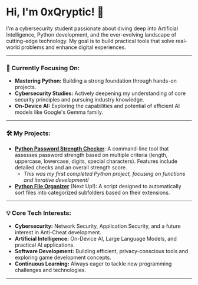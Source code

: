 # Hi, I'm 0xQryptic! 👋

I'm a cybersecurity student passionate about diving deep into Artificial Intelligence, Python development, and the ever-evolving landscape of cutting-edge technology. My goal is to build practical tools that solve real-world problems and enhance digital experiences.

---

### 🚀 Currently Focusing On:

* **Mastering Python:** Building a strong foundation through hands-on projects.
* **Cybersecurity Studies:** Actively deepening my understanding of core security principles and pursuing industry knowledge.
* **On-Device AI:** Exploring the capabilities and potential of efficient AI models like Google's Gemma family.

---

### 🛠️ My Projects:

* **[Python Password Strength Checker](https://github.com/0xQryptic/python-password-checker)**: A command-line tool that assesses password strength based on multiple criteria (length, uppercase, lowercase, digits, special characters). Features include detailed checks and an overall strength score.
    * *This was my first completed Python project, focusing on functions and iterative development!*
* **[Python File Organizer](https://github.com/0xQryptic/YOUR_FILE_ORGANIZER_REPO_NAME_HERE)** (Next Up!): A script designed to automatically sort files into categorized subfolders based on their extensions.

---

### 💡 Core Tech Interests:

* **Cybersecurity:** Network Security, Application Security, and a future interest in Anti-Cheat development.
* **Artificial Intelligence:** On-Device AI, Large Language Models, and practical AI applications.
* **Software Development:** Building efficient, privacy-conscious tools and exploring game development concepts.
* **Continuous Learning:** Always eager to tackle new programming challenges and technologies.

---
